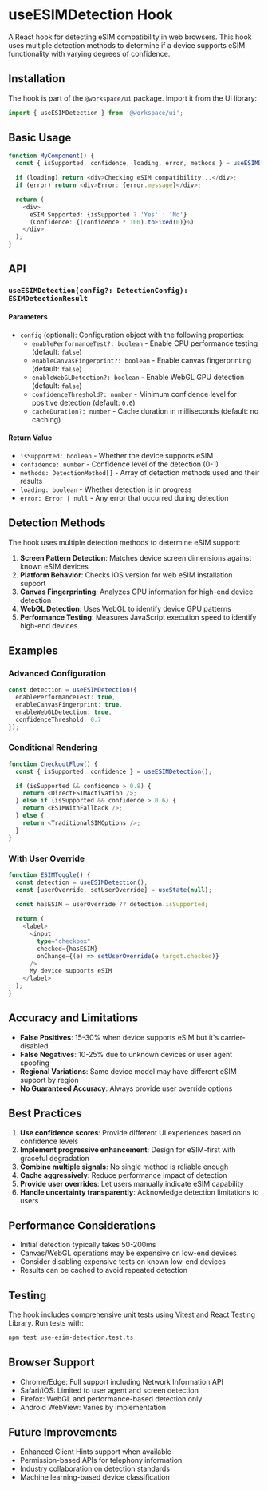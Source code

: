 # useESIMDetection Hook

A React hook for detecting eSIM compatibility in web browsers. This hook uses multiple detection methods to determine if a device supports eSIM functionality with varying degrees of confidence.

## Installation

The hook is part of the `@workspace/ui` package. Import it from the UI library:

```typescript
import { useESIMDetection } from '@workspace/ui';
```

## Basic Usage

```typescript
function MyComponent() {
  const { isSupported, confidence, loading, error, methods } = useESIMDetection();

  if (loading) return <div>Checking eSIM compatibility...</div>;
  if (error) return <div>Error: {error.message}</div>;

  return (
    <div>
      eSIM Supported: {isSupported ? 'Yes' : 'No'} 
      (Confidence: {(confidence * 100).toFixed(0)}%)
    </div>
  );
}
```

## API

### `useESIMDetection(config?: DetectionConfig): ESIMDetectionResult`

#### Parameters

- `config` (optional): Configuration object with the following properties:
  - `enablePerformanceTest?: boolean` - Enable CPU performance testing (default: `false`)
  - `enableCanvasFingerprint?: boolean` - Enable canvas fingerprinting (default: `false`)
  - `enableWebGLDetection?: boolean` - Enable WebGL GPU detection (default: `false`)
  - `confidenceThreshold?: number` - Minimum confidence level for positive detection (default: `0.6`)
  - `cacheDuration?: number` - Cache duration in milliseconds (default: no caching)

#### Return Value

- `isSupported: boolean` - Whether the device supports eSIM
- `confidence: number` - Confidence level of the detection (0-1)
- `methods: DetectionMethod[]` - Array of detection methods used and their results
- `loading: boolean` - Whether detection is in progress
- `error: Error | null` - Any error that occurred during detection

## Detection Methods

The hook uses multiple detection methods to determine eSIM support:

1. **Screen Pattern Detection**: Matches device screen dimensions against known eSIM devices
2. **Platform Behavior**: Checks iOS version for web eSIM installation support
3. **Canvas Fingerprinting**: Analyzes GPU information for high-end device detection
4. **WebGL Detection**: Uses WebGL to identify device GPU patterns
5. **Performance Testing**: Measures JavaScript execution speed to identify high-end devices

## Examples

### Advanced Configuration

```typescript
const detection = useESIMDetection({
  enablePerformanceTest: true,
  enableCanvasFingerprint: true,
  enableWebGLDetection: true,
  confidenceThreshold: 0.7
});
```

### Conditional Rendering

```typescript
function CheckoutFlow() {
  const { isSupported, confidence } = useESIMDetection();

  if (isSupported && confidence > 0.8) {
    return <DirectESIMActivation />;
  } else if (isSupported && confidence > 0.6) {
    return <ESIMWithFallback />;
  } else {
    return <TraditionalSIMOptions />;
  }
}
```

### With User Override

```typescript
function ESIMToggle() {
  const detection = useESIMDetection();
  const [userOverride, setUserOverride] = useState(null);
  
  const hasESIM = userOverride ?? detection.isSupported;

  return (
    <label>
      <input
        type="checkbox"
        checked={hasESIM}
        onChange={(e) => setUserOverride(e.target.checked)}
      />
      My device supports eSIM
    </label>
  );
}
```

## Accuracy and Limitations

- **False Positives**: 15-30% when device supports eSIM but it's carrier-disabled
- **False Negatives**: 10-25% due to unknown devices or user agent spoofing
- **Regional Variations**: Same device model may have different eSIM support by region
- **No Guaranteed Accuracy**: Always provide user override options

## Best Practices

1. **Use confidence scores**: Provide different UI experiences based on confidence levels
2. **Implement progressive enhancement**: Design for eSIM-first with graceful degradation
3. **Combine multiple signals**: No single method is reliable enough
4. **Cache aggressively**: Reduce performance impact of detection
5. **Provide user overrides**: Let users manually indicate eSIM capability
6. **Handle uncertainty transparently**: Acknowledge detection limitations to users

## Performance Considerations

- Initial detection typically takes 50-200ms
- Canvas/WebGL operations may be expensive on low-end devices
- Consider disabling expensive tests on known low-end devices
- Results can be cached to avoid repeated detection

## Testing

The hook includes comprehensive unit tests using Vitest and React Testing Library. Run tests with:

```bash
npm test use-esim-detection.test.ts
```

## Browser Support

- Chrome/Edge: Full support including Network Information API
- Safari/iOS: Limited to user agent and screen detection
- Firefox: WebGL and performance-based detection only
- Android WebView: Varies by implementation

## Future Improvements

- Enhanced Client Hints support when available
- Permission-based APIs for telephony information
- Industry collaboration on detection standards
- Machine learning-based device classification